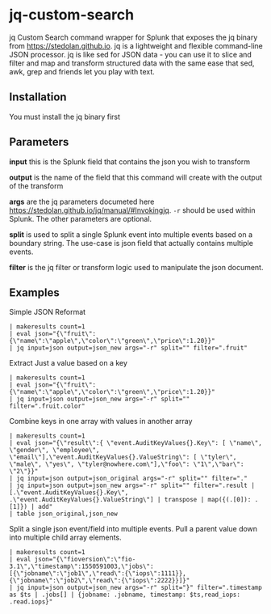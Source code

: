 # jq-custom-search
jq Custom Search command wrapper for Splunk that exposes the jq binary from https://stedolan.github.io. jq is a lightweight and flexible command-line JSON processor. jq is like sed for JSON data - you can use it to slice and filter and map and transform structured data with the same ease that sed, awk, grep and friends let you play with text.

## Installation
You must install the jq binary first

## Parameters
**input** this is the Splunk field that contains the json you wish to transform

**output** is the name of the field that this command will create with the output of the transform

**args** are the jq parameters documeted here https://stedolan.github.io/jq/manual/#Invokingjq. `-r` should be used within Splunk. The other parameters are optional. 

**split** is used to split a single Splunk event into multiple events based on a boundary string. The use-case is json field that actually contains multiple events. 

**filter** is the jq filter or transform logic used to manipulate the json document. 

## Examples
Simple JSON Reformat
```
| makeresults count=1
| eval json="{\"fruit\":{\"name\":\"apple\",\"color\":\"green\",\"price\":1.20}}"
| jq input=json output=json_new args="-r" split="" filter=".fruit"
```
Extract Just a value based on a key
```
| makeresults count=1
| eval json="{\"fruit\":{\"name\":\"apple\",\"color\":\"green\",\"price\":1.20}}"
| jq input=json output=json_new args="-r" split="" filter=".fruit.color"
```
Combine keys in one array with values in another array
```
| makeresults count=1
| eval json="{\"result\":{ \"event.AuditKeyValues{}.Key\": [ \"name\", \"gender\", \"employee\", \"email\"],\"event.AuditKeyValues{}.ValueString\": [ \"tyler\", \"male\", \"yes\", \"tyler@nowhere.com\"],\"foo\": \"1\",\"bar\": \"2\"}}"
| jq input=json output=json_original args="-r" split="" filter="."
| jq input=json output=json_new args="-r" split="" filter=".result | [.\"event.AuditKeyValues{}.Key\", .\"event.AuditKeyValues{}.ValueString\"] | transpose | map({(.[0]): .[1]}) | add"
| table json_original,json_new
```
Split a single json event/field into multiple events. Pull a parent value down into multiple child array elements. 
```
| makeresults count=1
| eval json="{\"fioversion\":\"fio-3.1\",\"timestamp\":1550591003,\"jobs\":[{\"jobname\":\"job1\",\"read\":{\"iops\":1111}},{\"jobname\":\"job2\",\"read\":{\"iops\":2222}}]}"
| jq input=json output=json_new args="-r" split="}" filter=".timestamp as $ts | .jobs[] | {jobname: .jobname, timestamp: $ts,read_iops: .read.iops}"
```
